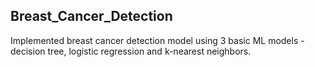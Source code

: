 ## Breast_Cancer_Detection

Implemented breast cancer detection model using 3 basic ML models - decision tree, logistic regression and k-nearest neighbors.
